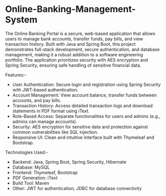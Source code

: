 # Online-Banking-Management-System
The Online Banking Portal is a secure, web-based application that allows users to manage bank accounts, transfer funds, pay bills, and view transaction history. Built with Java and Spring Boot, this project demonstrates full-stack development, secure authentication, and database management, making it a robust addition to a software engineering portfolio. The application prioritizes security with AES encryption and Spring Security, ensuring safe handling of sensitive financial data.

Features:-
* User Authentication: Secure login and registration using Spring Security with JWT-based authentication.
* Account Management: View account balance, transfer funds between accounts, and pay bills.
* Transaction History: Access detailed transaction logs and download statements in PDF format using iText.
* Role-Based Access: Separate functionalities for users and admins (e.g., admins can manage accounts).
* Security: AES encryption for sensitive data and protection against common vulnerabilities like SQL injection.
* Responsive UI: Clean and intuitive interface built with Thymeleaf and Bootstrap.

Technologies Used:-
* Backend: Java, Spring Boot, Spring Security, Hibernate
* Database: MySQL
* Frontend: Thymeleaf, Bootstrap
* PDF Generation: iText
* Build Tool: Maven
* Other: JWT for authentication, JDBC for database connectivity
